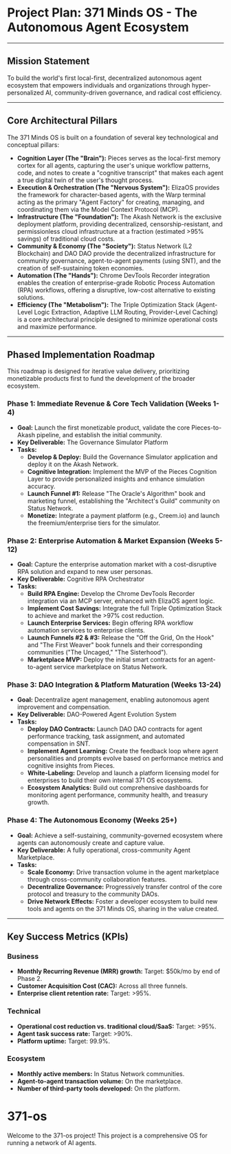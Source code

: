 # Project Plan: 371 Minds OS - The Autonomous Agent Ecosystem 

---

## Mission Statement

To build the world's first local-first, decentralized autonomous agent ecosystem that empowers individuals and organizations through hyper-personalized AI, community-driven governance, and radical cost efficiency.

---

## Core Architectural Pillars

The 371 Minds OS is built on a foundation of several key technological and conceptual pillars:

- **Cognition Layer (The "Brain"):** Pieces serves as the local-first memory cortex for all agents, capturing the user's unique workflow patterns, code, and notes to create a "cognitive transcript" that makes each agent a true digital twin of the user's thought process.
- **Execution & Orchestration (The "Nervous System"):** ElizaOS provides the framework for character-based agents, with the Warp terminal acting as the primary "Agent Factory" for creating, managing, and coordinating them via the Model Context Protocol (MCP).
- **Infrastructure (The "Foundation"):** The Akash Network is the exclusive deployment platform, providing decentralized, censorship-resistant, and permissionless cloud infrastructure at a fraction (estimated >95% savings) of traditional cloud costs.
- **Community & Economy (The "Society"):** Status Network (L2 Blockchain) and DAO DAO provide the decentralized infrastructure for community governance, agent-to-agent payments (using SNT), and the creation of self-sustaining token economies.
- **Automation (The "Hands"):** Chrome DevTools Recorder integration enables the creation of enterprise-grade Robotic Process Automation (RPA) workflows, offering a disruptive, low-cost alternative to existing solutions.
- **Efficiency (The "Metabolism"):** The Triple Optimization Stack (Agent-Level Logic Extraction, Adaptive LLM Routing, Provider-Level Caching) is a core architectural principle designed to minimize operational costs and maximize performance.

---

## Phased Implementation Roadmap

This roadmap is designed for iterative value delivery, prioritizing monetizable products first to fund the development of the broader ecosystem.

### Phase 1: Immediate Revenue & Core Tech Validation (Weeks 1-4)

- **Goal:** Launch the first monetizable product, validate the core Pieces-to-Akash pipeline, and establish the initial community.
- **Key Deliverable:** The Governance Simulator Platform
- **Tasks:**
  - **Develop & Deploy:** Build the Governance Simulator application and deploy it on the Akash Network.
  - **Cognitive Integration:** Implement the MVP of the Pieces Cognition Layer to provide personalized insights and enhance simulation accuracy.
  - **Launch Funnel #1:** Release "The Oracle's Algorithm" book and marketing funnel, establishing the "Architect's Guild" community on Status Network.
  - **Monetize:** Integrate a payment platform (e.g., Creem.io) and launch the freemium/enterprise tiers for the simulator.

### Phase 2: Enterprise Automation & Market Expansion (Weeks 5-12)

- **Goal:** Capture the enterprise automation market with a cost-disruptive RPA solution and expand to new user personas.
- **Key Deliverable:** Cognitive RPA Orchestrator
- **Tasks:**
  - **Build RPA Engine:** Develop the Chrome DevTools Recorder integration via an MCP server, enhanced with ElizaOS agent logic.
  - **Implement Cost Savings:** Integrate the full Triple Optimization Stack to achieve and market the >97% cost reduction.
  - **Launch Enterprise Services:** Begin offering RPA workflow automation services to enterprise clients.
  - **Launch Funnels #2 & #3:** Release the "Off the Grid, On the Hook" and "The First Weaver" book funnels and their corresponding communities ("The Uncaged," "The Sisterhood").
  - **Marketplace MVP:** Deploy the initial smart contracts for an agent-to-agent service marketplace on Status Network.

### Phase 3: DAO Integration & Platform Maturation (Weeks 13-24)

- **Goal:** Decentralize agent management, enabling autonomous agent improvement and compensation.
- **Key Deliverable:** DAO-Powered Agent Evolution System
- **Tasks:**
  - **Deploy DAO Contracts:** Launch DAO DAO contracts for agent performance tracking, task assignment, and automated compensation in SNT.
  - **Implement Agent Learning:** Create the feedback loop where agent personalities and prompts evolve based on performance metrics and cognitive insights from Pieces.
  - **White-Labeling:** Develop and launch a platform licensing model for enterprises to build their own internal 371 OS ecosystems.
  - **Ecosystem Analytics:** Build out comprehensive dashboards for monitoring agent performance, community health, and treasury growth.

### Phase 4: The Autonomous Economy (Weeks 25+)

- **Goal:** Achieve a self-sustaining, community-governed ecosystem where agents can autonomously create and capture value.
- **Key Deliverable:** A fully operational, cross-community Agent Marketplace.
- **Tasks:**
  - **Scale Economy:** Drive transaction volume in the agent marketplace through cross-community collaboration features.
  - **Decentralize Governance:** Progressively transfer control of the core protocol and treasury to the community DAOs.
  - **Drive Network Effects:** Foster a developer ecosystem to build new tools and agents on the 371 Minds OS, sharing in the value created.

---

## Key Success Metrics (KPIs)

### Business

- **Monthly Recurring Revenue (MRR) growth:** Target: $50k/mo by end of Phase 2.
- **Customer Acquisition Cost (CAC):** Across all three funnels.
- **Enterprise client retention rate:** Target: >95%.

### Technical

- **Operational cost reduction vs. traditional cloud/SaaS:** Target: >95%.
- **Agent task success rate:** Target: >90%.
- **Platform uptime:** Target: 99.9%.

### Ecosystem

- **Monthly active members:** In Status Network communities.
- **Agent-to-agent transaction volume:** On the marketplace.
- **Number of third-party tools developed:** On the platform.

# 371-os


Welcome to the 371-os project! This project is a comprehensive OS for running a network of AI agents.
